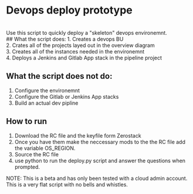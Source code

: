 # Devops deploy prototype
<br />
Use this script to quickly deploy a "skeleton" devops environemnt.
<br />
## What the script does:
1. Creates a devops BU <br />
2. Crates all of the projects layed out in the overview diagram <br />
3. Creates all of the instances needed in the environemnt <br />
4. Deploys a Jenkins and Gitlab App stack in the pipeline project <br />

## What the script does not do:
1. Configure the environemnt <br />
2. Configure the Gitlab or Jenkins App stacks <br />
3. Build an actual dev pipline <br />

## How to run
1. Download the RC file and the keyfile form Zerostack
2. Once you have them make the neccessary mods to the the RC file add the variable OS_REGION.
3. Source the RC file
4. use python to run the deploy.py script and answer the questions when prompted.

NOTE: This is a beta and has only been tested with a cloud admin account. This is a very flat script with no bells and whistles.
